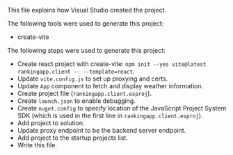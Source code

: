 This file explains how Visual Studio created the project.

The following tools were used to generate this project:
- create-vite

The following steps were used to generate this project:
- Create react project with create-vite: `npm init --yes vite@latest rankingapp.client -- --template=react`.
- Update `vite.config.js` to set up proxying and certs.
- Update `App` component to fetch and display weather information.
- Create project file (`rankingapp.client.esproj`).
- Create `launch.json` to enable debugging.
- Create `nuget.config` to specify location of the JavaScript Project System SDK (which is used in the first line in `rankingapp.client.esproj`).
- Add project to solution.
- Update proxy endpoint to be the backend server endpoint.
- Add project to the startup projects list.
- Write this file.
